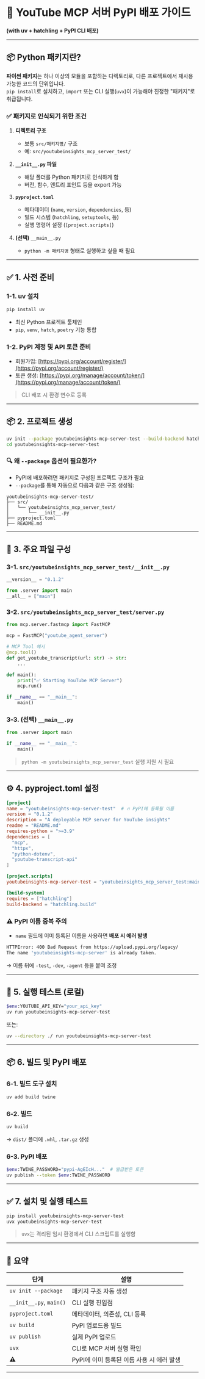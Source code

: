 
# 🧠 YouTube MCP 서버 PyPI 배포 가이드  
**(with uv + hatchling + PyPI CLI 배포)**

---

## 📦 Python 패키지란?

**파이썬 패키지**는 하나 이상의 모듈을 포함하는 디렉토리로, 다른 프로젝트에서 재사용 가능한 코드의 단위입니다.  
`pip install`로 설치하고, `import` 또는 CLI 실행(`uvx`)이 가능해야 진정한 "패키지"로 취급됩니다.

### ✅ 패키지로 인식되기 위한 조건

1. **디렉토리 구조**
   - 보통 `src/패키지명/` 구조
   - 예: `src/youtubeinsights_mcp_server_test/`

2. **`__init__.py` 파일**
   - 해당 폴더를 Python 패키지로 인식하게 함
   - 버전, 함수, 엔트리 포인트 등을 export 가능

3. **`pyproject.toml`**
   - 메타데이터 (`name`, `version`, `dependencies`, 등)
   - 빌드 시스템 (`hatchling`, `setuptools`, 등)
   - 실행 명령어 설정 (`[project.scripts]`)

4. **(선택)** `__main__.py`
   - `python -m 패키지명` 형태로 실행하고 싶을 때 필요

---

## ✅ 1. 사전 준비

### 1-1. uv 설치

```bash
pip install uv
````

* 최신 Python 프로젝트 툴체인
* `pip`, `venv`, `hatch`, `poetry` 기능 통합

### 1-2. PyPI 계정 및 API 토큰 준비

* 회원가입: [https://pypi.org/account/register/](https://pypi.org/account/register/)
* 토큰 생성: [https://pypi.org/manage/account/token/](https://pypi.org/manage/account/token/)

> CLI 배포 시 환경 변수로 등록

---

## 📦 2. 프로젝트 생성

```bash
uv init --package youtubeinsights-mcp-server-test --build-backend hatch
cd youtubeinsights-mcp-server-test
```

### 🔍 왜 `--package` 옵션이 필요한가?

* PyPI에 배포하려면 패키지로 구성된 프로젝트 구조가 필요
* `--package`를 통해 자동으로 다음과 같은 구조 생성됨:

```
youtubeinsights-mcp-server-test/
├── src/
│   └── youtubeinsights_mcp_server_test/
│       └── __init__.py
├── pyproject.toml
├── README.md
```

---

## 🧠 3. 주요 파일 구성

### 3-1. `src/youtubeinsights_mcp_server_test/__init__.py`

```python
__version__ = "0.1.2"

from .server import main
__all__ = ["main"]
```

### 3-2. `src/youtubeinsights_mcp_server_test/server.py`

```python
from mcp.server.fastmcp import FastMCP

mcp = FastMCP("youtube_agent_server")

# MCP Tool 예시
@mcp.tool()
def get_youtube_transcript(url: str) -> str:
    ...

def main():
    print("✅ Starting YouTube MCP Server")
    mcp.run()

if __name__ == "__main__":
    main()
```

### 3-3. (선택) `__main__.py`

```python
from .server import main

if __name__ == "__main__":
    main()
```

> `python -m youtubeinsights_mcp_server_test` 실행 지원 시 필요

---

## ⚙️ 4. pyproject.toml 설정

```toml
[project]
name = "youtubeinsights-mcp-server-test"  # 🔥 PyPI에 등록될 이름
version = "0.1.2"
description = "A deployable MCP server for YouTube insights"
readme = "README.md"
requires-python = ">=3.9"
dependencies = [
  "mcp",
  "httpx",
  "python-dotenv",
  "youtube-transcript-api"
]

[project.scripts]
youtubeinsights-mcp-server-test = "youtubeinsights_mcp_server_test:main"

[build-system]
requires = ["hatchling"]
build-backend = "hatchling.build"
```

### ⚠️ PyPI 이름 중복 주의

* `name` 필드에 이미 등록된 이름을 사용하면 **배포 시 에러 발생**

```bash
HTTPError: 400 Bad Request from https://upload.pypi.org/legacy/
The name 'youtubeinsights-mcp-server' is already taken.
```

→ 이름 뒤에 `-test`, `-dev`, `-agent` 등을 붙여 조정

---

## 🧪 5. 실행 테스트 (로컬)

```bash
$env:YOUTUBE_API_KEY="your_api_key"
uv run youtubeinsights-mcp-server-test
```

또는:

```bash
uv --directory ./ run youtubeinsights-mcp-server-test
```

---

## 📦 6. 빌드 및 PyPI 배포

### 6-1. 빌드 도구 설치

```bash
uv add build twine
```

### 6-2. 빌드

```bash
uv build
```

→ `dist/` 폴더에 `.whl`, `.tar.gz` 생성

### 6-3. PyPI 배포

```bash
$env:TWINE_PASSWORD="pypi-AgEIcH..."  # 발급받은 토큰
uv publish --token $env:TWINE_PASSWORD
```

---

## ✅ 7. 설치 및 실행 테스트

```bash
pip install youtubeinsights-mcp-server-test
uvx youtubeinsights-mcp-server-test
```

> `uvx`는 격리된 임시 환경에서 CLI 스크립트를 실행함

---

## 📌 요약

| 단계                      | 설명                         |
| ----------------------- | -------------------------- |
| `uv init --package`     | 패키지 구조 자동 생성               |
| `__init__.py`, `main()` | CLI 실행 진입점                 |
| `pyproject.toml`        | 메타데이터, 의존성, CLI 등록         |
| `uv build`              | PyPI 업로드용 빌드               |
| `uv publish`            | 실제 PyPI 업로드                |
| `uvx`                   | CLI로 MCP 서버 실행 확인          |
| ⚠️                      | PyPI에 이미 등록된 이름 사용 시 에러 발생 |

---

